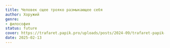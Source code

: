 ```yaml
---
title: Человек сщее трояко размыкающее себя
author: Хоружий
genre:
- философия
status: future
cover: https://trafaret.papik.pro/uploads/posts/2024-09/trafaret-papik-pro-1p9p-p-trafareti-dlya-oblozhki-knigi-3.jpg
date: 2025-02-13
---
```


